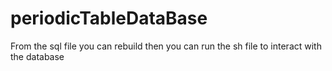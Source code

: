 # periodicTableDataBase
From the sql file you can rebuild then you can run the sh file to interact with the database
